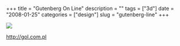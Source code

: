 +++
title = "Gutenberg On Line"
description = ""
tags = ["3d"]
date = "2008-01-25"
categories = ["design"]
slug = "gutenberg-line"
+++


 

  <div id="screens-thumbs" class="clearfix">
    <div class="txt-center" id="design-submission"><a href="http://gol.com.pl/"><img id='bluga-thumbnail-1084' class='bluga-thumbnail large' src='//konigi.com/media/bluga/
wt47f281fe7c1d8_0.jpg'/></a></div>  
  </div>   
<p><a href="http://gol.com.pl/">http://gol.com.pl</a></p>




